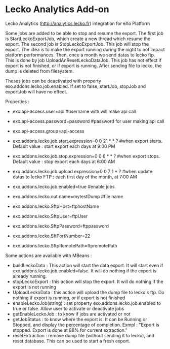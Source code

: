 Lecko Analytics Add-on
=======

Lecko Analytics (http://analytics.lecko.fr) integration for eXo Platform

Some jobs are added to be able to stop and resume the export. The first job is StartLeckoExportJob, which create a new thread which resume the export. The second job is StopLeckoExportJob. This job will stop the export. The idea is to make the export running during the night to not impact platform performances.
Then, once a month we send datas to lecko ftp. This is done by job UploadAnResetLeckoDataJob. This job has not effect if export is not finished, or if export is running. After sending file to lecko, the dump is deleted from filesystem.

Theses jobs can be deactivated with property exo.addons.lecko.job.enabled. If set to false, startJob, stopJob and exportJob will have no effect.

Properties :
* exo.api-access.user=api #username with will make api call
* exo.api-access.password=password #password for user making api call
* exo.api-access.group=api-access 

* exo.addons.lecko.job.start.expression=0 0 21 * * ? #when export starts. Default value : start export each days at 9:00 PM
* exo.addons.lecko.job.stop.expression=0 0 6 * * ? #when export stops. Default value : stop export each days at 6:00 AM
* exo.addons.lecko.job.upload.expression=0 0 7 1 * ? #when update datas to lecko FTP : each first day of the month, at 7:00 AM
* exo.addons.lecko.job.enabled=true #enable jobs
* exo.addons.lecko.out.name=mytestDump #file name 


* exo.addons.lecko.SftpHost=ftphostName
* exo.addons.lecko.SftpUser=ftpUser
* exo.addons.lecko.SftpPassword=ftppassword
* exo.addons.lecko.SftPortNumber=22
* exo.addons.lecko.SftpRemotePath=ftpremotePath


Some actions are available with MBeans :
- buildLeckoData : This action will start the data export. It will start even if exo.addons.lecko.job.enabled=false. It will do nothing if the export is already running.
- stopLeckoExport : this action will stop the export. It will do nothing if the export is not running
- UploadLeckoData : this action will upload the dump file to lecko's ftp. Do nothing if export is running, or if export is not finished
- enableLeckoJob(string) : set property exo.addons.lecko.job.enabled to true or false. Allow user to activate or deactivate jobs
- getEnableLeckoJob : to know if jobs are activated or not
- getJobStatus : to know where the export is. It can be Running or Stopped, and display the percentage of completion. Exmpl : "Export is stopped. Export is done at 88% for current extraction."
- resetExtraction : remove dump file (without sending it to lecko), and reset database. This can be used to start a fresh export.

